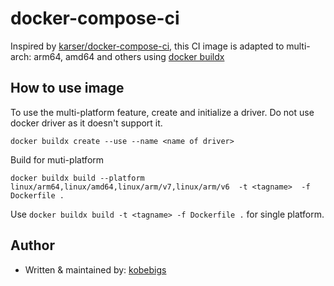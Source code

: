 # docker-compose-ci

Inspired by [karser/docker-compose-ci](https://hub.docker.com/r/karser/docker-compose-ci), this  CI image is adapted to multi-arch: arm64, amd64 and others using [docker buildx](https://docs.docker.com/engine/reference/commandline/buildx_build/)

## How to use image

To use the multi-platform feature, create and initialize a driver. Do not use docker driver as it doesn't support it.

```
docker buildx create --use --name <name of driver>
```

Build for muti-platform 

```
docker buildx build --platform linux/arm64,linux/amd64,linux/arm/v7,linux/arm/v6  -t <tagname>  -f Dockerfile .
```

Use `docker buildx build -t <tagname> -f Dockerfile .` for single platform.

## Author

- Written & maintained by: [kobebigs](https://kobebigs.com)
